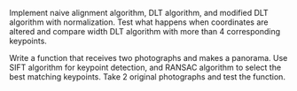 Implement naive alignment algorithm, DLT algorithm, and modified DLT algorithm with normalization.
Test what happens when coordinates are altered and compare width DLT algorithm with more than 4 corresponding keypoints.

Write a function that receives two photographs and makes a panorama.
Use SIFT algorithm for keypoint detection, and RANSAC algorithm to select the best matching keypoints.
Take 2 original photographs and test the function.